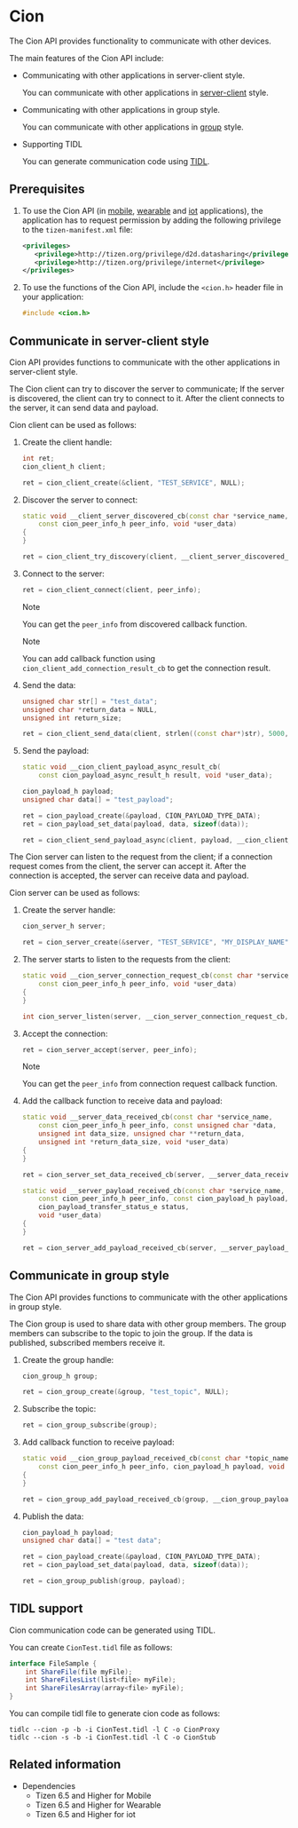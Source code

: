 # Cion

The Cion API provides functionality to communicate with other devices.

The main features of the Cion API include:

- Communicating with other applications in server-client style.

  You can communicate with other applications in [server-client](#server_client) style.

- Communicating with other applications in group style.

  You can communicate with other applications in [group](#group) style.

- Supporting TIDL

  You can generate communication code using [TIDL](#tidl).

## Prerequisites

1.  To use the Cion API (in [mobile](../../api/mobile/latest/group__CAPI__CION__MODULE.html), [wearable](../../api/wearable/latest/group__CAPI__CION__MODULE.html) and [iot](../../api/iot-headed/latest/group__CAPI__CION__MODULE.html) applications), the application has to request permission by adding the following privilege to the `tizen-manifest.xml` file:

    ```xml
    <privileges>
       <privilege>http://tizen.org/privilege/d2d.datasharing</privilege>
       <privilege>http://tizen.org/privilege/internet</privilege>
    </privileges>
    ```

2.  To use the functions of the Cion API, include the `<cion.h>` header file in your application:

    ```cpp
    #include <cion.h>
    ```

<a name="server_client"></a>
## Communicate in server-client style

Cion API provides functions to communicate with the other applications in server-client style.

The Cion client can try to discover the server to communicate; If the server is discovered, the client can try to connect to it.
After the client connects to the server, it can send data and payload.

Cion client can be used as follows:

1. Create the client handle:

    ```cpp
    int ret;
    cion_client_h client;

	ret = cion_client_create(&client, "TEST_SERVICE", NULL);
    ```

2. Discover the server to connect:

    ```cpp
    static void __client_server_discovered_cb(const char *service_name,
		const cion_peer_info_h peer_info, void *user_data)
    {
    }
    ```
    ```cpp
    ret = cion_client_try_discovery(client, __client_server_discovered_cb, NULL);
    ```

3. Connect to the server:

    ```cpp
    ret = cion_client_connect(client, peer_info);
    ```

    > [!NOTE]
    > You can get the `peer_info` from discovered callback function.

    > [!NOTE]
    > You can add callback function using `cion_client_add_connection_result_cb` to get the connection result.

4. Send the data:

    ```cpp
    unsigned char str[] = "test_data";
    unsigned char *return_data = NULL,
    unsigned int return_size;

    ret = cion_client_send_data(client, strlen((const char*)str), 5000, &return_data, &return_size);
    ```
5. Send the payload:

    ```cpp
    static void __cion_client_payload_async_result_cb(
        const cion_payload_async_result_h result, void *user_data);
    ```
    ```cpp
    cion_payload_h payload;
    unsigned char data[] = "test_payload";

    ret = cion_payload_create(&payload, CION_PAYLOAD_TYPE_DATA);
    ret = cion_payload_set_data(payload, data, sizeof(data));

    ret = cion_client_send_payload_async(client, payload, __cion_client_payload_async_result_cb, NULL);
    ```

The Cion server can listen to the request from the client; if a connection request comes from the client, the server can accept it.
After the connection is accepted, the server can receive data and payload.

Cion server can be used as follows:

1. Create the server handle:

    ```cpp
    cion_server_h server;

    ret = cion_server_create(&server, "TEST_SERVICE", "MY_DISPLAY_NAME", NULL);
    ```

2. The server starts to listen to the requests from the client:

    ```cpp
    static void __cion_server_connection_request_cb(const char *service_name,
        const cion_peer_info_h peer_info, void *user_data) 
    {
    }
    ```
    ```cpp
    int cion_server_listen(server, __cion_server_connection_request_cb, void *user_data);
    ```

3. Accept the connection:

    ```cpp
    ret = cion_server_accept(server, peer_info);
    ```

    > [!NOTE]
    > You can get the `peer_info` from connection request callback function.

4. Add the callback function to receive data and payload:

    ```cpp
    static void __server_data_received_cb(const char *service_name,
	    const cion_peer_info_h peer_info, const unsigned char *data,
		unsigned int data_size, unsigned char **return_data,
		unsigned int *return_data_size, void *user_data)
    {
    }
    ```
    ```cpp
    ret = cion_server_set_data_received_cb(server, __server_data_received_cb, NULL);
    ```

    ```cpp
    static void __server_payload_received_cb(const char *service_name,
		const cion_peer_info_h peer_info, const cion_payload_h payload,
		cion_payload_transfer_status_e status,
		void *user_data)
    {
    }
    ```
    ```cpp
    ret = cion_server_add_payload_received_cb(server, __server_payload_received_cb, NULL);
    ```

<a name="group"></a>
## Communicate in group style

The Cion API provides functions to communicate with the other applications in group style.

The Cion group is used to share data with other group members. The group members can subscribe to the topic to join the group.
If the data is published, subscribed members receive it.

1. Create the group handle:

    ```cpp
    cion_group_h group;

	ret = cion_group_create(&group, "test_topic", NULL);
    ```

2. Subscribe the topic:

    ```cpp
    ret = cion_group_subscribe(group);
    ```

3. Add callback function to receive payload:

    ```cpp
    static void __cion_group_payload_received_cb(const char *topic_name,
        const cion_peer_info_h peer_info, cion_payload_h payload, void *user_data)
    {
    }
    ```
    ```cpp
    ret = cion_group_add_payload_received_cb(group, __cion_group_payload_received_cb, NULL);
    ```

4. Publish the data:

    ```cpp
   	cion_payload_h payload;
	unsigned char data[] = "test data";

    ret = cion_payload_create(&payload, CION_PAYLOAD_TYPE_DATA);
    ret = cion_payload_set_data(payload, data, sizeof(data));

    ret = cion_group_publish(group, payload);
    ```


<a name="tidl"></a>
## TIDL support

Cion communication code can be generated using TIDL.

You can create `CionTest.tidl` file as follows:
```csharp
interface FileSample {
    int ShareFile(file myFile);
    int ShareFilesList(list<file> myFile);
    int ShareFilesArray(array<file> myFile);
}
```

You can compile tidl file to generate cion code as follows:
```
tidlc --cion -p -b -i CionTest.tidl -l C -o CionProxy
tidlc --cion -s -b -i CionTest.tidl -l C -o CionStub
```


## Related information
- Dependencies
  - Tizen 6.5 and Higher for Mobile
  - Tizen 6.5 and Higher for Wearable
  - Tizen 6.5 and Higher for iot
